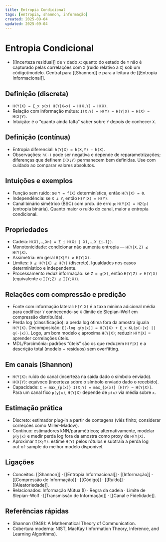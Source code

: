 ```yaml
---
title: Entropia Condicional
tags: [entropia, shannon, informação]
created: 2025-09-04
updated: 2025-09-04
---
```

# Entropia Condicional

- [[Incerteza residual]] de `Y` dado `X`: quanto do estado de `Y` não é capturado pelas correlações com `X` (ruído relativo a `X`) sob um código/modelo. Central para [[Shannon]] e para a leitura de [[Entropia Informacional]].

## Definição (discreta)
- `H(Y|X) = Σ_x p(x) H(Y|X=x) = H(X,Y) − H(X)`.
- Relação com informação mútua: `I(X;Y) = H(Y) − H(Y|X) = H(X) − H(X|Y)`.
- Intuição: é o “quanto ainda falta” saber sobre `Y` depois de conhecer `X`.

## Definição (contínua)
- Entropia diferencial: `h(Y|X) = h(X,Y) − h(X)`.
- Observações: `h(·)` pode ser negativa e depende de reparametrizações; diferenças que definem `I(X;Y)` permanecem bem definidas. Use com cuidado ao comparar valores absolutos.

## Intuições e exemplos
- Função sem ruído: se `Y = f(X)` determinística, então `H(Y|X) = 0`.
- Independência: se `X ⟂ Y`, então `H(Y|X) = H(Y)`.
- Canal binário simétrico (BSC) com prob. de erro `p`: `H(Y|X) = H2(p)` (entropia binária). Quanto maior o ruído do canal, maior a entropia condicional.

## Propriedades
- Cadeia: `H(X1,…,Xn) = Σ_i H(Xi | X1,…,X_{i−1})`.
- Monotonicidade: condicionar não aumenta entropia — `H(Y|X,Z) ≤ H(Y|X)`.
- Assimetria: em geral `H(X|Y) ≠ H(Y|X)`.
- Limites: `0 ≤ H(Y|X) ≤ H(Y)` (discreto). Igualdades nos casos determinístico e independente.
- Processamento reduz informação: se `Z = g(X)`, então `H(Y|Z) ≥ H(Y|X)` (equivalente a `I(Y;Z) ≤ I(Y;X)`).

## Relações com compressão e predição
- Fonte com informação lateral: `H(Y|X)` é a taxa mínima adicional média para codificar `Y` conhecendo-se `X` (limite de Slepian–Wolf em compressão distribuída).
- Perda log (classificação): a perda log ótima fora da amostra iguala `H(Y|X)`. Decomposição: `E[-log q(y|x)] = H(Y|X) + E_x KL(p(·|x) || q(·|x))`. Logo, um bom modelo `q` aproxima `H(Y|X)`; reduzir `H(Y|X)` = aprender correlações úteis.
- MDL/Parcimônia: padrões “úteis” são os que reduzem `H(Y|X)` e a descrição total (modelo + resíduos) sem overfitting.

## Em canais (Shannon)
- `H(Y|X)`: ruído do canal (incerteza na saída dado o símbolo enviado).
- `H(X|Y)`: equívoco (incerteza sobre o símbolo enviado dado o recebido).
- Capacidade: `C = max_{p(x)} I(X;Y) = max_{p(x)} [H(Y) − H(Y|X)]`. Para um canal fixo `p(y|x)`, `H(Y|X)` depende de `p(x)` via média sobre `x`.

## Estimação prática
- Discreto: estimador plug‑in a partir de contagens (viés finito; considerar correções como Miller–Madow).
- Contínuo: estimadores kNN/paramétricos; alternativamente, modelar `p(y|x)` e medir perda log fora da amostra como proxy de `H(Y|X)`.
- Aproximar `I(X;Y)`: estime `H(Y)` pelos rótulos e subtraia a perda log out‑of‑sample do melhor modelo disponível.

## Ligações
- Conceitos: [[Shannon]] · [[Entropia Informacional]] · [[Informação]] · [[Compressão de Informação]] · [[Código]] · [[Ruído]] · [[Aleatoriedade]].
- Relacionados: Informação Mútua (I) · Regra da cadeia · Limite de Slepian–Wolf · [[Transmissão de Informação]] · [[Canal e Fidelidade]].

## Referências rápidas
- Shannon (1948): A Mathematical Theory of Communication.
- Cobertura moderna: NIST, MacKay (Information Theory, Inference, and Learning Algorithms).

